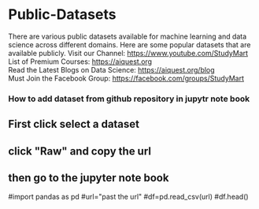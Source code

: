 # Public-Datasets
There are various public datasets available for machine learning and data science across different domains. Here are some popular datasets that are available publicly. Visit our Channel: https://www.youtube.com/StudyMart <br>
List of Premium Courses: https://aiquest.org <br>
Read the Latest Blogs on Data Science: https://aiquest.org/blog <br>
Must Join the Facebook Group: https://facebook.com/groups/StudyMart

### How to add dataset from github repository  in jupytr note book
## First click select a dataset 
## click "Raw" and copy the url
## then go to the jupyter note book 
#import pandas as pd
#url="past the url"
#df=pd.read_csv(url)
#df.head()
